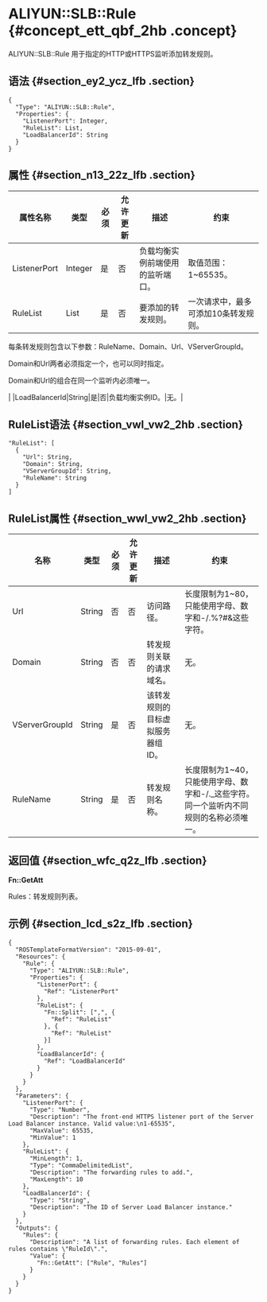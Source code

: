 # ALIYUN::SLB::Rule {#concept_ett_qbf_2hb .concept}

ALIYUN::SLB::Rule 用于指定的HTTP或HTTPS监听添加转发规则。

## 语法 {#section_ey2_ycz_lfb .section}

```language-json
{
  "Type": "ALIYUN::SLB::Rule",
  "Properties": {
    "ListenerPort": Integer,
    "RuleList": List,
    "LoadBalancerId": String
  }
}
```

## 属性 {#section_n13_22z_lfb .section}

|属性名称|类型|必须|允许更新|描述|约束|
|----|--|--|----|--|--|
|ListenerPort|Integer|是|否|负载均衡实例前端使用的监听端口。|取值范围：1~65535。|
|RuleList|List|是|否|要添加的转发规则。| 一次请求中，最多可添加10条转发规则。

 每条转发规则包含以下参数：RuleName、Domain、Url、VServerGroupId。

 Domain和Url两者必须指定一个，也可以同时指定。

 Domain和Url的组合在同一个监听内必须唯一。

 |
|LoadBalancerId|String|是|否|负载均衡实例ID。|无。|

## RuleList语法 {#section_vwl_vw2_2hb .section}

```
"RuleList": [
  {
    "Url": String,
    "Domain": String,
    "VServerGroupId": String,
    "RuleName": String
  }
]
```

## RuleList属性 {#section_wwl_vw2_2hb .section}

|名称|类型|必须|允许更新|描述|约束|
|--|--|--|----|--|--|
|Url|String|否|否|访问路径。|长度限制为1~80，只能使用字母、数字和-/.%?\#&这些字符。|
|Domain|String|否|否|转发规则关联的请求域名。|无。|
|VServerGroupId|String|是|否|该转发规则的目标虚拟服务器组ID。|无。|
|RuleName|String|是|否|转发规则名称。|长度限制为1~40，只能使用字母、数字和-/.\_这些字符。同一个监听内不同规则的名称必须唯一。|

## 返回值 {#section_wfc_q2z_lfb .section}

**Fn::GetAtt**

Rules：转发规则列表。

## 示例 {#section_lcd_s2z_lfb .section}

```language-json
{
  "ROSTemplateFormatVersion": "2015-09-01",
  "Resources": {
    "Rule": {
      "Type": "ALIYUN::SLB::Rule",
      "Properties": {
        "ListenerPort": {
          "Ref": "ListenerPort"
        },
        "RuleList": {
          "Fn::Split": [",", {
            "Ref": "RuleList"
          }, {
            "Ref": "RuleList"
          }]
        },
        "LoadBalancerId": {
          "Ref": "LoadBalancerId"
        }
      }
    }
  },
  "Parameters": {
    "ListenerPort": {
      "Type": "Number",
      "Description": "The front-end HTTPS listener port of the Server Load Balancer instance. Valid value:\n1-65535",
      "MaxValue": 65535,
      "MinValue": 1
    },
    "RuleList": {
      "MinLength": 1,
      "Type": "CommaDelimitedList",
      "Description": "The forwarding rules to add.",
      "MaxLength": 10
    },
    "LoadBalancerId": {
      "Type": "String",
      "Description": "The ID of Server Load Balancer instance."
    }
  },
  "Outputs": {
    "Rules": {
      "Description": "A list of forwarding rules. Each element of rules contains \"RuleId\".",
      "Value": {
        "Fn::GetAtt": ["Rule", "Rules"]
      }
    }
  }
}
```

